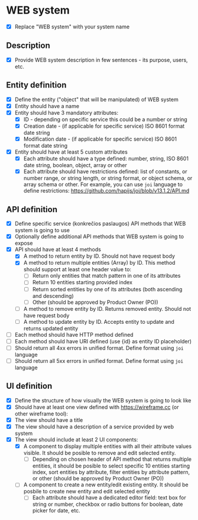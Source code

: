# WEB system
- [x] Replace "WEB system" with your system name

## Description
- [x] Provide WEB system description in few sentences - its purpose, users, etc.

## Entity definition
- [x] Define the entity ("object" that will be manipulated) of WEB system
- [x] Entity should have a name
- [x] Entity should have 3 mandatory attributes:
    - [x] ID - depending on specific service this could be a number or string
    - [x] Creation date - (if applicable for specific service) ISO 8601 format date string
    - [x] Modification date - (if applicable for specific service) ISO 8601 format date string
- [x] Entity should have at least 5 custom attributes
    - [x] Each attribute should have a type defined: number, string, ISO 8601 date string, boolean, object, array or other
    - [x] Each attribute should have restrictions defined: list of constants, or number range, or string length, or string format, or object schema, or array schema or other. For example, you can use `joi` language to define restrictions: https://github.com/hapijs/joi/blob/v13.1.2/API.md

## API definition
- [x] Define specific service (konkrečios paslaugos) API methods that WEB system is going to use
- [x] Optionally define additional API methods that WEB system is going to expose
- [x] API should have at least 4 methods
    - [x] A method to return entity by ID. Should not have request body
    - [x] A method to return multiple entities (Array) by ID. This method should support at least one header value to:
        - [ ] Return only entities that match pattern in one of its attributes
        - [ ] Return 10 entities starting provided index
        - [ ] Return sorted entities by one of its attributes (both ascending and descending)
        - [ ] Other (should be approved by Product Owner (PO))
    - [ ] A method to remove entity by ID. Returns removed entity. Should not have request body
    - [ ] A method to update entity by ID. Accepts entity to update and returns updated entity
- [ ] Each method should have HTTP method defined
- [ ] Each method should have URI defined (use {id} as entity ID placeholder)
- [ ] Should return all 4xx errors in unified format. Define format using `joi` language
- [ ] Should return all 5xx errors in unified format. Define format using `joi` language

## UI definition
- [x] Define the structure of how visually the WEB system is going to look like
- [x] Should have at least one view defined with https://wireframe.cc (or other wireframe tool):
- [x] The view should have a title
- [x] The view should have a description of a service provided by web system
- [x] The view should include at least 2 UI components:
    - [x] A component to display multiple entities with all their attribute values visible. It should be posible to remove and edit selected entity.
        - [ ] Depending on chosen header of API method that returns multiple entities, it should be posible to select specific 10 entities starting index, sort entities by attribute, filter entities by attribute pattern, or other (should be approved by Product Owner (PO))
    - [ ] A component to create a new entity/edit existing entity. It should be posbile to create new entity and edit selected entity
        - [ ] Each attribute should have a dedicated editor field: text box for string or number, checkbox or radio buttons for boolean, date picker for date, etc.
